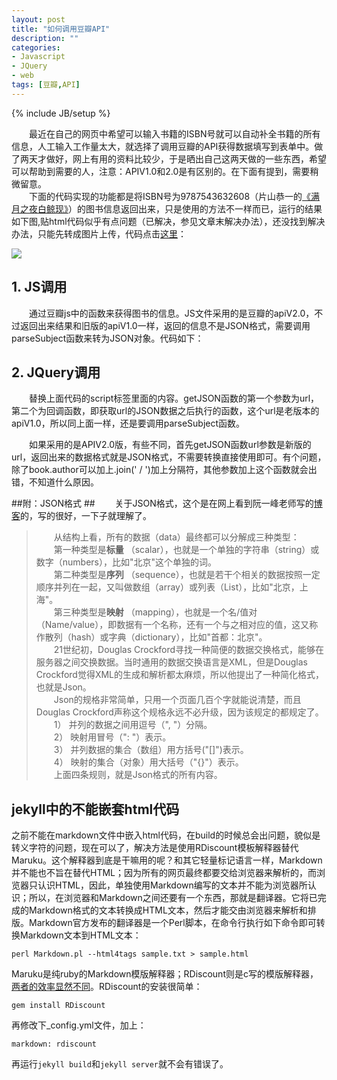 ```yaml
---
layout: post
title: "如何调用豆瓣API"
description: ""
categories: 
- Javascript
- JQuery
- web
tags: [豆瓣,API]
---
```

{% include JB/setup %}

　　最近在自己的网页中希望可以输入书籍的ISBN号就可以自动补全书籍的所有信息，人工输入工作量太大，就选择了调用豆瓣的API获得数据填写到表单中。做了两天才做好，网上有用的资料比较少，于是晒出自己这两天做的一些东西，希望可以帮助到需要的人，注意：APIV1.0和2.0是有区别的。在下面有提到，需要稍微留意。  
　　下面的代码实现的功能都是将ISBN号为9787543632608（片山恭一的[《满月之夜白鲸现》](http://book.douban.com/subject/1220562/)）的图书信息返回出来，只是使用的方法不一样而已，运行的结果如下图,贴html代码似乎有点问题（已解决，参见文章末解决办法），还没找到解决办法，只能先转成图片上传，代码点击[这里](https://github.com/jeremybai/jeremybai.github.com/blob/master/images/2014-01-29/doubanapi.html)：  

![](http://github-blog.qiniudn.com/doubanapi.jpg-BlogPic) 

## 1. JS调用 ##

　　通过豆瓣js中的函数来获得图书的信息。JS文件采用的是豆瓣的apiV2.0，不过返回出来结果和旧版的apiV1.0一样，返回的信息不是JSON格式，需要调用parseSubject函数来转为JSON对象。代码如下：

<script src="https://gist.github.com/jeremybai/8680004.js"></script> 

## 2. JQuery调用 ##
　　替换上面代码的script标签里面的内容。getJSON函数的第一个参数为url，第二个为回调函数，即获取url的JSON数据之后执行的函数，这个url是老版本的apiV1.0，所以同上面一样，还是要调用parseSubject函数。

<script src="https://gist.github.com/jeremybai/0d8572ea8305766b9d5d.js"></script>

　　如果采用的是APIV2.0版，有些不同，首先getJSON函数url参数是新版的url，返回出来的数据格式就是JSON格式，不需要转换直接使用即可。有个问题，除了book.author可以加上.join(' / ')加上分隔符，其他参数加上这个函数就会出错，不知道什么原因。

<script src="https://gist.github.com/jeremybai/63ebca829c4c04db224c.js"></script>  
  
##附：JSON格式 ##
　　关于JSON格式，这个是在网上看到阮一峰老师写的[博客](http://www.ruanyifeng.com/blog/2009/05/data_types_and_json.html)的，写的很好，一下子就理解了。

>　　从结构上看，所有的数据（data）最终都可以分解成三种类型：  
>　　第一种类型是**标量** （scalar），也就是一个单独的字符串（string）或数字（numbers），比如"北京"这个单独的词。  
>　　第二种类型是**序列** （sequence），也就是若干个相关的数据按照一定顺序并列在一起，又叫做数组（array）或列表（List），比如"北京，上海"。  
>　　第三种类型是**映射** （mapping），也就是一个名/值对（Name/value），即数据有一个名称，还有一个与之相对应的值，这又称作散列（hash）或字典（dictionary），比如"首都：北京"。  
>　　21世纪初，Douglas Crockford寻找一种简便的数据交换格式，能够在服务器之间交换数据。当时通用的数据交换语言是XML，但是Douglas Crockford觉得XML的生成和解析都太麻烦，所以他提出了一种简化格式，也就是Json。  
　　Json的规格非常简单，只用一个页面几百个字就能说清楚，而且Douglas Crockford声称这个规格永远不必升级，因为该规定的都规定了。  
>　　1） 并列的数据之间用逗号（", "）分隔。  
>　　2） 映射用冒号（": "）表示。  
>　　3） 并列数据的集合（数组）用方括号("[]")表示。  
>　　4） 映射的集合（对象）用大括号（"{}"）表示。  
>　　上面四条规则，就是Json格式的所有内容。  

## jekyll中的不能嵌套html代码 ##
之前不能在markdown文件中嵌入html代码，在build的时候总会出问题，貌似是转义字符的问题，现在可以了，解决方法是使用RDiscount模板解释器替代Maruku。这个解释器到底是干嘛用的呢？和其它轻量标记语言一样，Markdown并不能也不旨在替代HTML；因为所有的网页最终都要交给浏览器来解析的，而浏览器只认识HTML，因此，单独使用Markdown编写的文本并不能为浏览器所认识；所以，在浏览器和Markdown之间还要有一个东西，那就是翻译器。它将已完成的Markdown格式的文本转换成HTML文本，然后才能交由浏览器来解析和排版。Markdown官方发布的翻译器是一个Perl脚本，在命令行执行如下命令即可转换Markdown文本到HTML文本：

    perl Markdown.pl --html4tags sample.txt > sample.html  

Maruku是纯ruby的Markdown模版解释器；RDiscount则是c写的模版解释器，[两者的效率显然不同](http://stackoverflow.com/questions/373002/better-ruby-markdown-interpreter)。RDiscount的安装很简单：  

    gem install RDiscount

再修改下_config.yml文件，加上：

    markdown: rdiscount
再运行`jekyll build`和`jekyll server`就不会有错误了。